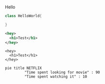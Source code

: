 Hello

```Java
class HelloWorld{

}
```

```xml
<hey>
  <h1>Test</h1>
</hey>
```

```
<hey>
  <h1>Test</h1>
</hey>
```

```mermaid
pie title NETFLIX
         "Time spent looking for movie" : 90
         "Time spent watching it" : 10
```
